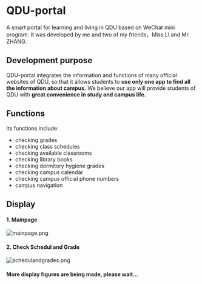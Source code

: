 # QDU-portal
A smart portal for learning and living in QDU based on WeChat mini program.
It was developed by me and two of my friends，Miss LI and Mr. ZHANG.

## Development purpose
QDU-portal integrates the information and functions of many official websites of QDU, so that it allows students to **use only one app to find all the information about campus.**
We believe our app will provide students of QDU with **great convenience in study and campus life.**

## Functions
Its functions include:
* checking grades
* checking class schedules
* checking available classrooms
* checking library books
* checking dormitory hygiene grades
* checking campus calendar
* checking campus official phone numbers
* campus navigation

## Display
#### 1. Mainpage
![mainpage.png](https://i.loli.net/2021/07/30/Gs72kJV1UYmRDun.png)
#### 2. Check Schedul and Grade
![schedulandgrades.png](https://i.loli.net/2021/07/30/FpNo7slCQ1jYEx5.png)
#### More display figures are being made, please wait...
